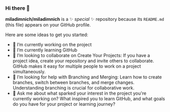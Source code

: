### Hi there 👋

**miladimnich/miladimnich** is a ✨ _special_ ✨ repository because its `README.md` (this file) appears on your GitHub profile.

Here are some ideas to get you started:

- 🔭 I’m currently working on the project
- 🌱 I’m currently learning GitHub
- 👯 I’m looking to collaborate on Create Your Projects: If you have a project idea, 
create your repository and invite others to collaborate. GitHub makes it easy for multiple
people to work on a project simultaneously.
- 🤔 I’m looking for help with Branching and Merging: Learn how to create branches, switch 
between branches, and merge changes. Understanding branching is crucial for collaborative work.
- 💬 Ask me about  what sparked your interest in the project you're currently working on? 
What inspired you to learn GitHub, and what goals do you have for your project or learning
journey?





